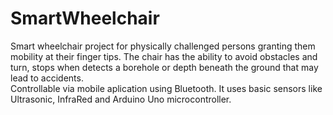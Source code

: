 # SmartWheelchair
Smart wheelchair project for physically challenged persons granting them mobility at their finger tips.
The chair has the ability to avoid obstacles and turn, stops when detects a borehole or depth beneath the ground that may lead to accidents.\
Controllable via mobile aplication using Bluetooth.
It uses basic sensors like Ultrasonic, InfraRed and Arduino Uno microcontroller.
